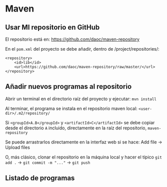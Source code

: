 # Maven
## Usar MI repositorio en GitHub

El repositorio está en: https://github.com/daoc/maven-repository

En el `pom.xml` del proyecto se debe añadir, dentro de /project/repositories/:

```
<repository>
    <id>lib</id>
    <url>https://github.com/daoc/maven-repository/raw/master/</url>
</repository>
```
## Añadir nuevos programas al repositorio

Abrir un terminal en el directorio raíz del proyecto y ejecutar: `mvn install`

Al terminar, el programa se instala en el repositorio maven local: `<user-dir>/.m2/repository/`

Si `<groupId>A.B</groupId>` y `<artifactId>C</artifactId>` se debe copiar desde el directorio `A` incluido, 
directamente en la raíz del repositorio, `maven-repository`

Se puede arrastrarlos directamente en la interfaz web si se hace: Add file -> Upload files

O, más clásico, clonar el repositorio en la máquina local y hacer el típico `git add .` -> `git commit -m "..."` -> `git push`

## Listado de programas
### 
